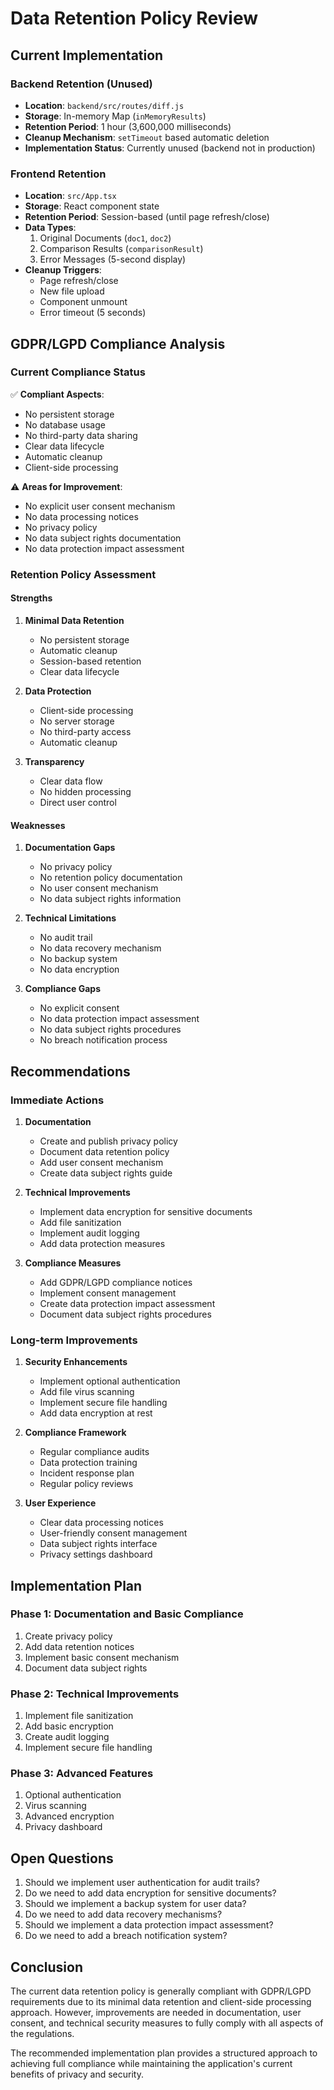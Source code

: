 # Data Retention Policy Review

## Current Implementation

### Backend Retention (Unused)
- **Location**: `backend/src/routes/diff.js`
- **Storage**: In-memory Map (`inMemoryResults`)
- **Retention Period**: 1 hour (3,600,000 milliseconds)
- **Cleanup Mechanism**: `setTimeout` based automatic deletion
- **Implementation Status**: Currently unused (backend not in production)

### Frontend Retention
- **Location**: `src/App.tsx`
- **Storage**: React component state
- **Retention Period**: Session-based (until page refresh/close)
- **Data Types**:
  1. Original Documents (`doc1`, `doc2`)
  2. Comparison Results (`comparisonResult`)
  3. Error Messages (5-second display)
- **Cleanup Triggers**:
  - Page refresh/close
  - New file upload
  - Component unmount
  - Error timeout (5 seconds)

## GDPR/LGPD Compliance Analysis

### Current Compliance Status
✅ **Compliant Aspects**:
- No persistent storage
- No database usage
- No third-party data sharing
- Clear data lifecycle
- Automatic cleanup
- Client-side processing

⚠️ **Areas for Improvement**:
- No explicit user consent mechanism
- No data processing notices
- No privacy policy
- No data subject rights documentation
- No data protection impact assessment

### Retention Policy Assessment

#### Strengths
1. **Minimal Data Retention**
   - No persistent storage
   - Automatic cleanup
   - Session-based retention
   - Clear data lifecycle

2. **Data Protection**
   - Client-side processing
   - No server storage
   - No third-party access
   - Automatic cleanup

3. **Transparency**
   - Clear data flow
   - No hidden processing
   - Direct user control

#### Weaknesses
1. **Documentation Gaps**
   - No privacy policy
   - No retention policy documentation
   - No user consent mechanism
   - No data subject rights information

2. **Technical Limitations**
   - No audit trail
   - No data recovery mechanism
   - No backup system
   - No data encryption

3. **Compliance Gaps**
   - No explicit consent
   - No data protection impact assessment
   - No data subject rights procedures
   - No breach notification process

## Recommendations

### Immediate Actions
1. **Documentation**
   - Create and publish privacy policy
   - Document data retention policy
   - Add user consent mechanism
   - Create data subject rights guide

2. **Technical Improvements**
   - Implement data encryption for sensitive documents
   - Add file sanitization
   - Implement audit logging
   - Add data protection measures

3. **Compliance Measures**
   - Add GDPR/LGPD compliance notices
   - Implement consent management
   - Create data protection impact assessment
   - Document data subject rights procedures

### Long-term Improvements
1. **Security Enhancements**
   - Implement optional authentication
   - Add file virus scanning
   - Implement secure file handling
   - Add data encryption at rest

2. **Compliance Framework**
   - Regular compliance audits
   - Data protection training
   - Incident response plan
   - Regular policy reviews

3. **User Experience**
   - Clear data processing notices
   - User-friendly consent management
   - Data subject rights interface
   - Privacy settings dashboard

## Implementation Plan

### Phase 1: Documentation and Basic Compliance
1. Create privacy policy
2. Add data retention notices
3. Implement basic consent mechanism
4. Document data subject rights

### Phase 2: Technical Improvements
1. Implement file sanitization
2. Add basic encryption
3. Create audit logging
4. Implement secure file handling

### Phase 3: Advanced Features
1. Optional authentication
2. Virus scanning
3. Advanced encryption
4. Privacy dashboard

## Open Questions

1. Should we implement user authentication for audit trails?
2. Do we need to add data encryption for sensitive documents?
3. Should we implement a backup system for user data?
4. Do we need to add data recovery mechanisms?
5. Should we implement a data protection impact assessment?
6. Do we need to add a breach notification system?

## Conclusion

The current data retention policy is generally compliant with GDPR/LGPD requirements due to its minimal data retention and client-side processing approach. However, improvements are needed in documentation, user consent, and technical security measures to fully comply with all aspects of the regulations.

The recommended implementation plan provides a structured approach to achieving full compliance while maintaining the application's current benefits of privacy and security. 